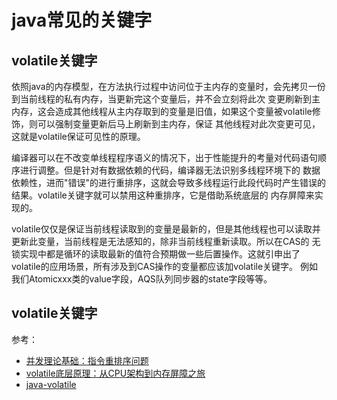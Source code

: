# java常见的关键字
## volatile关键字
依照java的内存模型，在方法执行过程中访问位于主内存的变量时，会先拷贝一份到当前线程的私有内存，当更新完这个变量后，并不会立刻将此次
变更刷新到主内存，这会造成其他线程从主内存取到的变量是旧值，如果这个变量被volatile修饰，则可以强制变量更新后马上刷新到主内存，保证
其他线程对此次变更可见，这就是volatile保证可见性的原理。

编译器可以在不改变单线程程序语义的情况下，出于性能提升的考量对代码语句顺序进行调整。但是针对有数据依赖的代码，编译器无法识别多线程环境下的
数据依赖性，进而"错误"的进行重排序，这就会导致多线程运行此段代码时产生错误的结果。volatile关键字就可以禁用这种重排序，它是借助系统底层的
内存屏障来实现的。

volatile仅仅是保证当前线程读取到的变量是最新的，但是其他线程也可以读取并更新此变量，当前线程是无法感知的，除非当前线程重新读取。所以在CAS的
无锁实现中都是循环的读取最新的值符合预期做一些后置操作。这就引申出了volatile的应用场景，所有涉及到CAS操作的变量都应该加volatile关键字。
例如我们Atomicxxx类的value字段，AQS队列同步器的state字段等等。

## volatile关键字

参考：
- [并发理论基础：指令重排序问题](https://zhuanlan.zhihu.com/p/298448987)
- [volatile底层原理：从CPU架构到内存屏障之旅](https://juejin.cn/post/7070091066044579876)
- [java-volatile](https://chercher.tech/java-programming/java-volatile)